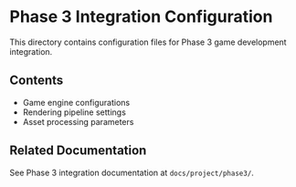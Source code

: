 # Phase 3 Integration Configuration

This directory contains configuration files for Phase 3 game development integration.

## Contents

- Game engine configurations
- Rendering pipeline settings
- Asset processing parameters

## Related Documentation

See Phase 3 integration documentation at `docs/project/phase3/`.

